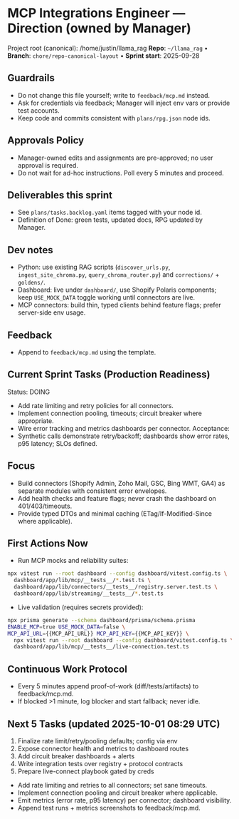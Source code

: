 # MCP Integrations Engineer — Direction (owned by Manager)

Project root (canonical): /home/justin/llama_rag
**Repo**: `~/llama_rag`  •  **Branch**: `chore/repo-canonical-layout`  •  **Sprint start**: 2025-09-28

## Guardrails
- Do not change this file yourself; write to `feedback/mcp.md` instead.
- Ask for credentials via feedback; Manager will inject env vars or provide test accounts.
- Keep code and commits consistent with `plans/rpg.json` node ids.

## Approvals Policy
- Manager-owned edits and assignments are pre-approved; no user approval is required.
- Do not wait for ad-hoc instructions. Poll every 5 minutes and proceed.

## Deliverables this sprint
- See `plans/tasks.backlog.yaml` items tagged with your node id.
- Definition of Done: green tests, updated docs, RPG updated by Manager.

## Dev notes
- Python: use existing RAG scripts (`discover_urls.py`, `ingest_site_chroma.py`, `query_chroma_router.py`) and `corrections/` + `goldens/`.
- Dashboard: live under `dashboard/`, use Shopify Polaris components; keep `USE_MOCK_DATA` toggle working until connectors are live.
- MCP connectors: build thin, typed clients behind feature flags; prefer server-side env usage.

## Feedback
- Append to `feedback/mcp.md` using the template.

## Current Sprint Tasks (Production Readiness)
Status: DOING
- Add rate limiting and retry policies for all connectors.
- Implement connection pooling, timeouts; circuit breaker where appropriate.
- Wire error tracking and metrics dashboards per connector.
Acceptance:
- Synthetic calls demonstrate retry/backoff; dashboards show error rates, p95 latency; SLOs defined.

## Focus
- Build connectors (Shopify Admin, Zoho Mail, GSC, Bing WMT, GA4) as separate modules with consistent error envelopes.
- Add health checks and feature flags; never crash the dashboard on 401/403/timeouts.
- Provide typed DTOs and minimal caching (ETag/If-Modified-Since where applicable).

## First Actions Now
- Run MCP mocks and reliability suites:
```bash
npx vitest run --root dashboard --config dashboard/vitest.config.ts \
  dashboard/app/lib/mcp/__tests__/*.test.ts \
  dashboard/app/lib/connectors/__tests__/registry.server.test.ts \
  dashboard/app/lib/streaming/__tests__/*.test.ts
```
- Live validation (requires secrets provided):
```bash
npx prisma generate --schema dashboard/prisma/schema.prisma
ENABLE_MCP=true USE_MOCK_DATA=false \
MCP_API_URL={{MCP_API_URL}} MCP_API_KEY={{MCP_API_KEY}} \
  npx vitest run --root dashboard --config dashboard/vitest.config.ts \
  dashboard/app/lib/mcp/__tests__/live-connection.test.ts
```

## Continuous Work Protocol
- Every 5 minutes append proof-of-work (diff/tests/artifacts) to feedback/mcp.md.
- If blocked >1 minute, log blocker and start fallback; never idle.

## Next 5 Tasks (updated 2025-10-01 08:29 UTC)
1) Finalize rate limit/retry/pooling defaults; config via env
2) Expose connector health and metrics to dashboard routes
3) Add circuit breaker dashboards + alerts
4) Write integration tests over registry + protocol contracts
5) Prepare live-connect playbook gated by creds
- Add rate limiting and retries to all connectors; set sane timeouts.
- Implement connection pooling and circuit breaker where applicable.
- Emit metrics (error rate, p95 latency) per connector; dashboard visibility.
- Append test runs + metrics screenshots to feedback/mcp.md.
